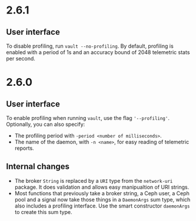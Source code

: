 # 2.6.1

## User interface
To disable profiling, run ``vault --no-profiling``. By default, profiling is enabled with a period of 1s and an accuracy bound of 2048 telemetric stats per second.

# 2.6.0

## User interface

To enable profiling when running `vault`, use the flag `'--profiling'`. Optionally, you can also specify:

  * The profiling period with `-period <number of milliseconds>`.
  * The name of the daemon, with `-n <name>`, for easy reading of telemetric reports.

## Internal changes

* The broker ``String`` is replaced by a ``URI`` type from the ``network-uri`` package. It does validation and allows easy manipualtion of URI strings.
* Most functions that previously take a broker string, a Ceph user, a Ceph pool and a signal now take those things in a ``DaemonArgs`` sum type, which also includes a profiling interface. Use the smart constructor ``daemonArgs`` to create this sum type.
